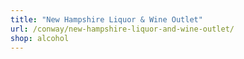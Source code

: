 ```yaml
---
title: "New Hampshire Liquor & Wine Outlet"
url: /conway/new-hampshire-liquor-and-wine-outlet/
shop: alcohol
---
```

